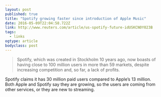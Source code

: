 ```yaml
---
layout: post 
published: true 
title: "Spotify growing faster since introduction of Apple Music" 
date: 2016-05-09T22:04:58.722Z 
link: http://www.reuters.com/article/us-spotify-future-idUSKCN0Y023B 
tags:
  - links
ogtype: article 
bodyclass: post 
---
```


> Spotify, which was created in Stockholm 10 years ago, now boasts of having close to 100 million users in more than 59 markets, despite increasing competition and, so far, a lack of profits.

Spotify claims it has 30 million paid users compared to Apple’s 13 million. Both Apple and Spotify say they are growing, so the users are coming from other services, or they are new to streaming.
